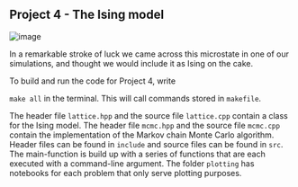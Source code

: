 ## Project 4 - The Ising model 
![image](https://user-images.githubusercontent.com/43797199/202687893-6a2c4188-31c4-4834-9eb0-c314ba46a022.png) 

In a remarkable stroke of luck we came across this microstate in one of our simulations, and thought we would include it as Ising on the cake.

To build and run the code for Project 4, write 

``make all``
in the terminal.
This will call commands stored in ``makefile``.

The header file ``lattice.hpp`` and the source file ``lattice.cpp`` contain a class for the Ising model. 
The header file ``mcmc.hpp`` and the source file ``mcmc.cpp`` contain the implementation of the Markov chain Monte Carlo algorithm.
Header files can be found in ``include`` and source files can be found in ``src``.
The main-function is build up with a series of functions that are each executed with a command-line argument. 
The folder ``plotting`` has notebooks for each problem that only serve plotting purposes. 
